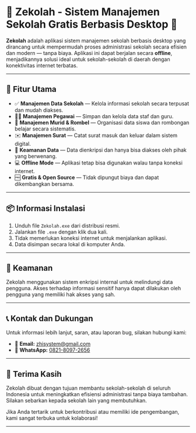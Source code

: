 # 🌟 Zekolah - Sistem Manajemen Sekolah Gratis Berbasis Desktop 🌟

**Zekolah** adalah aplikasi sistem manajemen sekolah berbasis desktop yang dirancang untuk mempermudah proses administrasi sekolah secara efisien dan modern — tanpa biaya. Aplikasi ini dapat berjalan secara **offline**, menjadikannya solusi ideal untuk sekolah-sekolah di daerah dengan konektivitas internet terbatas.

---

## 🎯 Fitur Utama

- ✅ **Manajemen Data Sekolah** — Kelola informasi sekolah secara terpusat dan mudah diakses.
- 👨‍🏫 **Manajemen Pegawai** — Simpan dan kelola data staf dan guru.
- 🧒 **Manajemen Murid & Rombel** — Organisasi data siswa dan rombongan belajar secara sistematis.
- ✉️ **Manajemen Surat** — Catat surat masuk dan keluar dalam sistem digital.
- 🔐 **Keamanan Data** — Data dienkripsi dan hanya bisa diakses oleh pihak yang berwenang.
- 💻 **Offline Mode** — Aplikasi tetap bisa digunakan walau tanpa koneksi internet.
- 🆓 **Gratis & Open Source** — Tidak dipungut biaya dan dapat dikembangkan bersama.

---

## 📦 Informasi Instalasi

1. Unduh file `Zekolah.exe` dari distribusi resmi.
2. Jalankan file `.exe` dengan klik dua kali.
3. Tidak memerlukan koneksi internet untuk menjalankan aplikasi.
4. Data disimpan secara lokal di komputer Anda.

---

## 🔐 Keamanan

Zekolah menggunakan sistem enkripsi internal untuk melindungi data pengguna. Akses terhadap informasi sensitif hanya dapat dilakukan oleh pengguna yang memiliki hak akses yang sah.

---

## 📞 Kontak dan Dukungan

Untuk informasi lebih lanjut, saran, atau laporan bug, silakan hubungi kami:

- 📧 **Email:** [zhisystem@gmail.com](mailto:zhisystem@gmail.com)
- 📱 **WhatsApp:** [0821-8097-2656](https://wa.me/6282180972656)

---

## 🙌 Terima Kasih

Zekolah dibuat dengan tujuan membantu sekolah-sekolah di seluruh Indonesia untuk meningkatkan efisiensi administrasi tanpa biaya tambahan. Silakan sebarkan kepada sekolah lain yang membutuhkan.

Jika Anda tertarik untuk berkontribusi atau memiliki ide pengembangan, kami sangat terbuka untuk kolaborasi!

---

